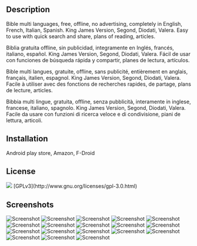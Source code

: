 ## Description
Bible multi languages, free, offline, no advertising, completely in English, French, Italian, Spanish.
King James Version, Segond, Diodati, Valera.
Easy to use with quick search and share, plans of reading, articles.


Biblia gratuita offline, sin publicidad, integramente en Inglés, francés, italiano, español.
King James Version, Segond, Diodati, Valera.
Fácil de usar con funciones de búsqueda rápida y compartir, planes de lectura, artículos.


Bible multi langues, gratuite, offline, sans publicité, entièrement en anglais, français, italien, espagnol.
King James Version, Segond, Diodati, Valera.
Facile à utiliser avec des fonctions de recherches rapides, de partage, plans de lecture, articles.


Bibbia multi lingue, gratuita, offline, senza pubblicità, interamente in inglese, francese, italiano, spagnolo.
King James Version, Segond, Diodati, Valera.
Facile da usare con funzioni di ricerca veloce e di condivisione, piani de lettura, articoli.


## Installation
Android play store, Amazon, F-Droid


## License
<img src="https://gnu.org/graphics/gplv3-127x51.png" />
[GPLv3](http://www.gnu.org/licenses/gpl-3.0.html) 


## Screenshots
![Screenshot](/fastlane/metadata/android/en-US/images/phoneScreenshots/glb01.png)
![Screenshot](/fastlane/metadata/android/en-US/images/phoneScreenshots/glb02.png)
![Screenshot](/fastlane/metadata/android/en-US/images/phoneScreenshots/glb03.png)
![Screenshot](/fastlane/metadata/android/en-US/images/phoneScreenshots/glb04.png)
![Screenshot](/fastlane/metadata/android/en-US/images/phoneScreenshots/glb05.png)
![Screenshot](/fastlane/metadata/android/en-US/images/phoneScreenshots/glb06.png)
![Screenshot](/fastlane/metadata/android/en-US/images/phoneScreenshots/glb07.png)
![Screenshot](/fastlane/metadata/android/en-US/images/phoneScreenshots/glb08.png)
![Screenshot](/fastlane/metadata/android/en-US/images/phoneScreenshots/glb09.png)
![Screenshot](/fastlane/metadata/android/en-US/images/phoneScreenshots/glb10.png)
![Screenshot](/fastlane/metadata/android/en-US/images/phoneScreenshots/glb11.png)
![Screenshot](/fastlane/metadata/android/en-US/images/phoneScreenshots/glb12.png)
![Screenshot](/fastlane/metadata/android/en-US/images/phoneScreenshots/glb13.png)
![Screenshot](/fastlane/metadata/android/en-US/images/phoneScreenshots/glb14.png)
![Screenshot](/fastlane/metadata/android/en-US/images/phoneScreenshots/glb15.png)
![Screenshot](/fastlane/metadata/android/en-US/images/phoneScreenshots/glb16.png)
![Screenshot](/fastlane/metadata/android/en-US/images/phoneScreenshots/glb17.png)
![Screenshot](/fastlane/metadata/android/en-US/images/phoneScreenshots/glb18.png)
